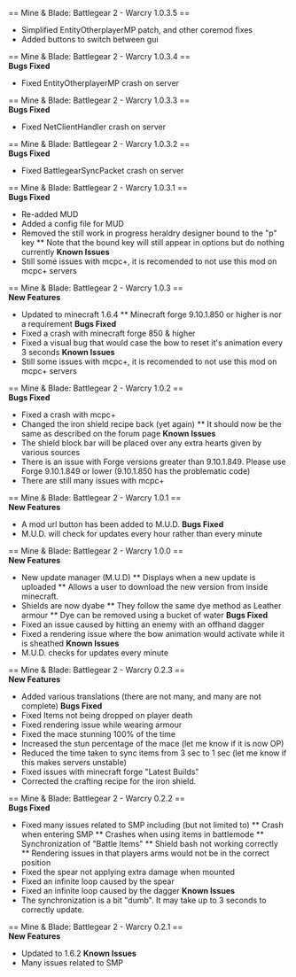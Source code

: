 == Mine & Blade: Battlegear 2 - Warcry 1.0.3.5 ==  
* Simplified EntityOtherplayerMP patch, and other coremod fixes
* Added buttons to switch between gui

== Mine & Blade: Battlegear 2 - Warcry 1.0.3.4 ==  
**Bugs Fixed**
* Fixed EntityOtherplayerMP crash on server

== Mine & Blade: Battlegear 2 - Warcry 1.0.3.3 ==  
**Bugs Fixed**
* Fixed NetClientHandler crash on server

== Mine & Blade: Battlegear 2 - Warcry 1.0.3.2 ==  
**Bugs Fixed**
* Fixed BattlegearSyncPacket crash on server

== Mine & Blade: Battlegear 2 - Warcry 1.0.3.1 ==  
**Bugs Fixed**  
* Re-added MUD
* Added a config file for MUD
* Removed the still work in progress heraldry designer bound to the "p" key
** Note that the bound key will still appear in options but do nothing currently
**Known Issues**  
* Still some issues with mcpc+, it is recomended to not use this mod on mcpc+ servers

== Mine & Blade: Battlegear 2 - Warcry 1.0.3 ==  
**New Features**  
* Updated to minecraft 1.6.4
** Minecraft forge 9.10.1.850 or higher is nor a requirement
**Bugs Fixed**  
* Fixed a crash with minecraft forge 850 & higher
* Fixed a visual bug that would case the bow to reset it's animation every 3 seconds
**Known Issues**  
* Still some issues with mcpc+, it is recomended to not use this mod on mcpc+ servers

== Mine & Blade: Battlegear 2 - Warcry 1.0.2 ==  
**Bugs Fixed**  
* Fixed a crash with mcpc+
* Changed the iron shield recipe back (yet again)
** It should now be the same as described on the forum page
**Known Issues**  
* The shield block bar will be placed over any extra hearts given by various sources
* There is an issue with Forge versions greater than 9.10.1.849. Please use Forge 9.10.1.849 or lower (9.10.1.850 has the problematic code)
* There are still many issues with mcpc+

== Mine & Blade: Battlegear 2 - Warcry 1.0.1 ==  
**New Features**  
* A mod url button has been added to M.U.D.
**Bugs Fixed**  
* M.U.D. will check for updates every hour rather than every minute

== Mine & Blade: Battlegear 2 - Warcry 1.0.0 ==  
**New Features**  
* New update manager (M.U.D)
** Displays when a new update is uploaded
** Allows a user to download the new version from inside minecraft.
* Shields are now dyabe
** They follow the same dye method as Leather armour
** Dye can be removed using a bucket of water
**Bugs Fixed**
* Fixed an issue caused by hitting an enemy with an offhand dagger
* Fixed a rendering issue where the bow animation would activate while it is sheathed
**Known Issues**  
* M.U.D. checks for updates every minute

== Mine & Blade: Battlegear 2 - Warcry 0.2.3 ==  
**New Features**  
* Added various translations (there are not many, and many are not complete)
**Bugs Fixed**  
* Fixed Items not being dropped on player death
* Fixed rendering issue while wearing armour
* Fixed the mace stunning 100% of the time
* Increased the stun percentage of the mace (let me know if it is now OP)
* Reduced the time taken to sync items from 3 sec to 1 sec (let me know if this makes servers unstable)
* Fixed issues with minecraft forge "Latest Builds"
* Corrected the crafting recipe for the iron shield.

== Mine & Blade: Battlegear 2 - Warcry 0.2.2 ==  
**Bugs Fixed**  
* Fixed many issues related to SMP including (but not limited to)
** Crash when entering SMP
** Crashes when using items in battlemode
** Synchronization of "Battle Items"
** Shield bash not working correctly
** Rendering issues in that players arms would not be in the correct position
* Fixed the spear not applying extra damage when mounted
* Fixed an infinite loop caused by the spear
* Fixed an infinite loop caused by the dagger
**Known Issues**  
* The synchronization is a bit "dumb". It may take up to 3 seconds to correctly update.

== Mine & Blade: Battlegear 2 - Warcry 0.2.1 ==  
**New Features**  
* Updated to 1.6.2
**Known Issues**  
* Many issues related to SMP
